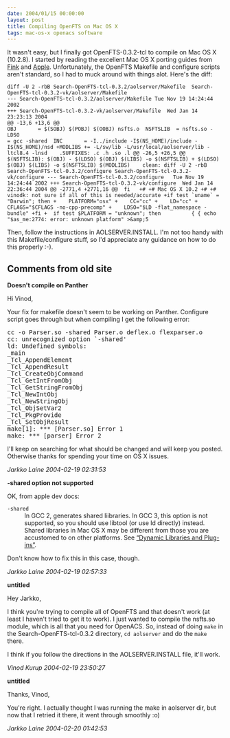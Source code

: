 ```yaml
---
date: 2004/01/15 00:00:00
layout: post
title: Compiling OpenFTS on Mac OS X
tags: mac-os-x openacs software
---
```


It wasn't easy, but I finally got OpenFTS-0.3.2-tcl to compile on Mac OS X (10.2.8). I started by reading the excellent Mac OS X porting guides from [Fink](http://fink.sourceforge.net/doc/porting/basics.php) and [Apple](http://developer.apple.com/documentation/Porting/Conceptual/PortingUnix/intro/chapter_1_section_1.html). Unfortunately, the OpenFTS Makefile and configure scripts aren't standard, so I had to muck around with things alot. Here's the diff:  

    diff -U 2 -rbB Search-OpenFTS-tcl-0.3.2/aolserver/Makefile  Search-OpenFTS-tcl-0.3.2-vk/aolserver/Makefile 
    --- Search-OpenFTS-tcl-0.3.2/aolserver/Makefile	Tue Nov 19 14:24:44 2002 
    +++ Search-OpenFTS-tcl-0.3.2-vk/aolserver/Makefile	Wed Jan 14 23:23:13 2004 
    @@ -13,6 +13,6 @@  
    OBJ       = $(SOBJ) $(POBJ) $(OOBJ) nsfts.o  NSFTSLIB  = nsfts.so -LDSO      
    = gcc -shared  INC       = -I../include -I$(NS_HOME)/include -I$(NS_HOME)/nsd +MODLIBS += -L/sw/lib -L/usr/local/aolserver/lib -ltcl8.4 -lnsd    .SUFFIXES: .c .h .so .l @@ -26,5 +26,5 @@    $(NSFTSLIB): $(OBJ) -	$(LDSO) $(OBJ) $(LIBS) -o $(NSFTSLIB) +	$(LDSO) $(OBJ) $(LIBS) -o $(NSFTSLIB) $(MODLIBS)    clean: diff -U 2 -rbB Search-OpenFTS-tcl-0.3.2/configure Search-OpenFTS-tcl-0.3.2-vk/configure --- Search-OpenFTS-tcl-0.3.2/configure	Tue Nov 19 14:24:44 2002 +++ Search-OpenFTS-tcl-0.3.2-vk/configure	Wed Jan 14 22:36:44 2004 @@ -2771,4 +2771,16 @@  fi   +# +# Mac OS X 10.2 +# +# vinodk: not sure if all of this is needed/accurate +if test `uname` = "Darwin"; then +    PLATFORM="osx" +    CC="cc" +    LD="cc" +    CFLAGS="$CFLAGS -no-cpp-precomp" +    LDSO="$LD -flat_namespace -bundle" +fi +  if test $PLATFORM = "unknown"; then          { { echo "$as_me:2774: error: unknown platform" >&amp;5 

Then, follow the instructions in AOLSERVER.INSTALL. I'm not too handy with this Makefile/configure stuff, so I'd appreciate any guidance on how to do this properly :-).

<div id="comment-box">
<h2>Comments from old site</h2>

<div class="one-comment">
<p><b>Doesn't compile on Panther</b></p>
<p>
Hi Vinod,
</p>
<p>
Your fix for makefile doesn't seem to be working on Panther. Configure
script goes through but when compiling I get the following error:
</p>
<pre>
cc -o Parser.so -shared Parser.o deflex.o flexparser.o
cc: unrecognized option `-shared'
ld: Undefined symbols:
_main
_Tcl_AppendElement
_Tcl_AppendResult
_Tcl_CreateObjCommand
_Tcl_GetIntFromObj
_Tcl_GetStringFromObj
_Tcl_NewIntObj
_Tcl_NewStringObj
_Tcl_ObjSetVar2
_Tcl_PkgProvide
_Tcl_SetObjResult
make[1]: *** [Parser.so] Error 1
make: *** [parser] Error 2
</pre>
<p>
I'll keep on searching for what should be changed and will keep you
posted. Otherwise thanks for spending your time on OS X issues.
</p>

<address class="signature">
<span class="author">Jarkko Laine</span>
<span class="date">2004-02-19 02:31:53</span>
</address>
</div>

<div class="one-comment">
<p><b>-shared option not supported</b></p>
<p>
OK, from apple dev docs:
</p>

<dl>
<dt><code>-shared</code></dt>
<dd>In GCC 2, generates shared liibraries. In GCC 3, this
option is not supported, so you should use libtool (or use ld
directly) instead. Shared libraries in Mac OS X may be different from
those you are accustomed to on other platforms. See <a
href="http://developer.apple.com/documentation/Porting/Conceptual/PortingUnix/compiling/chapter_4_section_7.html#//apple_ref/doc/uid/TP30001003-CH206-TPXREF103">&#8220;Dynamic
Libraries and Plug-ins&#8221;</a>.</dd>
</dl>
<p>Don't know how to fix this in this case, though.</p>
<address class="signature">
<span class="author">Jarkko Laine</span>
<span class="date">2004-02-19 02:57:33</span>
</address>
</div>

<div class="my-comment">
<p><b>untitled</b></p>
<p>
Hey Jarkko,
</p>
<p>
I think you're trying to compile all of OpenFTS and that doesn't work
(at least I haven't tried to get it to work). I just wanted to compile
the nsfts.so module, which is all that you need for OpenACS. So,
instead of doing <code>make</code> in the Search-OpenFTS-tcl-0.3.2
directory, <code>cd aolserver</code> and do the <code>make</code>
there.
</p>
<p>
I think if you follow the directions in the AOLSERVER.INSTALL file,
it'll work.
</p>
<address class="signature">
<span class="author">Vinod Kurup</span>
<span class="date">2004-02-19 23:50:27</span>
</address>
</div>

<div class="one-comment">
<p><b>untitled</b></p>
<p>
Thanks, Vinod,
</p>
<p>
You're right. I actually thought I was running the make in aolserver
dir, but now that I retried it there, it went through smoothly :o)
</p>
<address class="signature">
<span class="author">Jarkko Laine</span>
<span class="date">2004-02-20 01:42:53</span>
</address>
</div>

</div>
